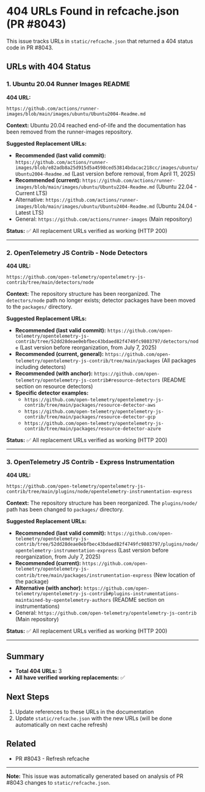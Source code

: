 # 404 URLs Found in refcache.json (PR #8043)

This issue tracks URLs in `static/refcache.json` that returned a 404 status code in PR #8043.

## URLs with 404 Status

### 1. Ubuntu 20.04 Runner Images README

**404 URL:**
```
https://github.com/actions/runner-images/blob/main/images/ubuntu/Ubuntu2004-Readme.md
```

**Context:** Ubuntu 20.04 reached end-of-life and the documentation has been removed from the runner-images repository.

**Suggested Replacement URLs:**
- **Recommended (last valid commit):** `https://github.com/actions/runner-images/blob/e82adb8a25d915d5a4598ced53814bdacac218cc/images/ubuntu/Ubuntu2004-Readme.md` (Last version before removal, from April 11, 2025)
- **Recommended (current):** `https://github.com/actions/runner-images/blob/main/images/ubuntu/Ubuntu2204-Readme.md` (Ubuntu 22.04 - Current LTS)
- Alternative: `https://github.com/actions/runner-images/blob/main/images/ubuntu/Ubuntu2404-Readme.md` (Ubuntu 24.04 - Latest LTS)
- General: `https://github.com/actions/runner-images` (Main repository)

**Status:** ✅ All replacement URLs verified as working (HTTP 200)

---

### 2. OpenTelemetry JS Contrib - Node Detectors

**404 URL:**
```
https://github.com/open-telemetry/opentelemetry-js-contrib/tree/main/detectors/node
```

**Context:** The repository structure has been reorganized. The `detectors/node` path no longer exists; detector packages have been moved to the `packages/` directory.

**Suggested Replacement URLs:**
- **Recommended (last valid commit):** `https://github.com/open-telemetry/opentelemetry-js-contrib/tree/52dd28deae0ebfbec43bdaed82f4749fc9803797/detectors/node` (Last version before reorganization, from July 7, 2025)
- **Recommended (current, general):** `https://github.com/open-telemetry/opentelemetry-js-contrib/tree/main/packages` (All packages including detectors)
- **Recommended (with anchor):** `https://github.com/open-telemetry/opentelemetry-js-contrib#resource-detectors` (README section on resource detectors)
- **Specific detector examples:**
  - `https://github.com/open-telemetry/opentelemetry-js-contrib/tree/main/packages/resource-detector-aws`
  - `https://github.com/open-telemetry/opentelemetry-js-contrib/tree/main/packages/resource-detector-gcp`
  - `https://github.com/open-telemetry/opentelemetry-js-contrib/tree/main/packages/resource-detector-azure`

**Status:** ✅ All replacement URLs verified as working (HTTP 200)

---

### 3. OpenTelemetry JS Contrib - Express Instrumentation

**404 URL:**
```
https://github.com/open-telemetry/opentelemetry-js-contrib/tree/main/plugins/node/opentelemetry-instrumentation-express
```

**Context:** The repository structure has been reorganized. The `plugins/node/` path has been changed to `packages/` directory.

**Suggested Replacement URLs:**
- **Recommended (last valid commit):** `https://github.com/open-telemetry/opentelemetry-js-contrib/tree/52dd28deae0ebfbec43bdaed82f4749fc9803797/plugins/node/opentelemetry-instrumentation-express` (Last version before reorganization, from July 7, 2025)
- **Recommended (current):** `https://github.com/open-telemetry/opentelemetry-js-contrib/tree/main/packages/instrumentation-express` (New location of the package)
- **Alternative (with anchor):** `https://github.com/open-telemetry/opentelemetry-js-contrib#plugins-instrumentations-maintained-by-opentelemetry-authors` (README section on instrumentations)
- General: `https://github.com/open-telemetry/opentelemetry-js-contrib` (Main repository)

**Status:** ✅ All replacement URLs verified as working (HTTP 200)

---

## Summary

- **Total 404 URLs:** 3
- **All have verified working replacements:** ✅

## Next Steps

1. Update references to these URLs in the documentation
2. Update `static/refcache.json` with the new URLs (will be done automatically on next cache refresh)

## Related

- PR #8043 - Refresh refcache

---

**Note:** This issue was automatically generated based on analysis of PR #8043 changes to `static/refcache.json`.

